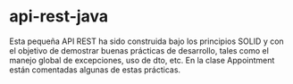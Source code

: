 # api-rest-java
Esta pequeña API REST ha sido construida bajo los principios SOLID y con el objetivo de demostrar buenas prácticas de desarrollo, tales como el manejo global de excepciones, uso de dto,  etc. En la clase Appointment están comentadas algunas de estas prácticas.
